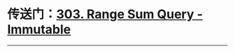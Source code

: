 # 传送门：[303. Range Sum Query - Immutable](https://leetcode.cn/problems/range-sum-query-immutable/)
---
